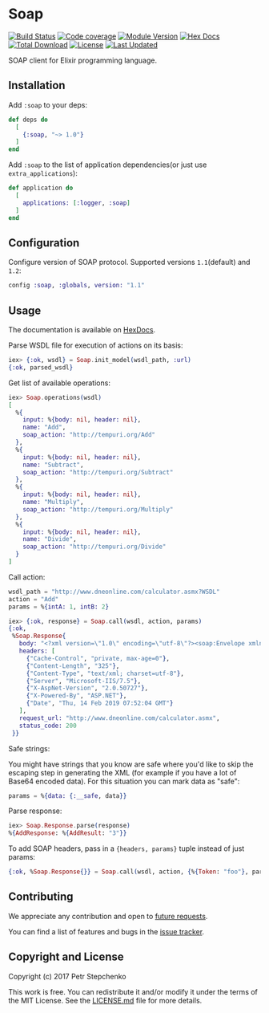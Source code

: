 # Soap

[![Build Status](https://travis-ci.org/elixir-soap/soap.svg?branch=master)](https://travis-ci.org/elixir-soap/soap)
[![Code coverage](https://img.shields.io/coveralls/github/elixir-soap/soap.svg?style=flat)](https://coveralls.io/github/elixir-soap/soap)
[![Module Version](https://img.shields.io/hexpm/v/soap.svg)](https://hex.pm/packages/soap)
[![Hex Docs](https://img.shields.io/badge/hex-docs-lightgreen.svg)](https://hexdocs.pm/soap/)
[![Total Download](https://img.shields.io/hexpm/dt/soap.svg)](https://hex.pm/packages/soap)
[![License](https://img.shields.io/hexpm/l/soap.svg)](https://github.com/elixir-soap/soap/blob/master/LICENSE.md)
[![Last Updated](https://img.shields.io/github/last-commit/elixir-soap/soap.svg)](https://github.com/elixir-soap/soap/commits/master)

SOAP client for Elixir programming language.

## Installation

Add `:soap` to your deps:

```elixir
def deps do
  [
    {:soap, "~> 1.0"}
  ]
end
```
Add `:soap` to the list of application dependencies(or just use `extra_applications`):

```elixir
def application do
  [
    applications: [:logger, :soap]
  ]
end
```

## Configuration

Configure version of SOAP protocol. Supported versions `1.1`(default) and `1.2`:

```elixir
config :soap, :globals, version: "1.1"
```

## Usage

The documentation is available on [HexDocs](https://hexdocs.pm/soap/api-reference.html).

Parse WSDL file for execution of actions on its basis:

```elixir
iex> {:ok, wsdl} = Soap.init_model(wsdl_path, :url)
{:ok, parsed_wsdl}
```

Get list of available operations:

```elixir
iex> Soap.operations(wsdl)
[
  %{
    input: %{body: nil, header: nil},
    name: "Add",
    soap_action: "http://tempuri.org/Add"
  },
  %{
    input: %{body: nil, header: nil},
    name: "Subtract",
    soap_action: "http://tempuri.org/Subtract"
  },
  %{
    input: %{body: nil, header: nil},
    name: "Multiply",
    soap_action: "http://tempuri.org/Multiply"
  },
  %{
    input: %{body: nil, header: nil},
    name: "Divide",
    soap_action: "http://tempuri.org/Divide"
  }
]
```

Call action:

```elixir
wsdl_path = "http://www.dneonline.com/calculator.asmx?WSDL"
action = "Add"
params = %{intA: 1, intB: 2}

iex> {:ok, response} = Soap.call(wsdl, action, params)
{:ok,
 %Soap.Response{
   body: "<?xml version=\"1.0\" encoding=\"utf-8\"?><soap:Envelope xmlns:soap=\"http://schemas.xmlsoap.org/soap/envelope/\" xmlns:xsi=\"http://www.w3.org/2001/XMLSchema-instance\" xmlns:xsd=\"http://www.w3.org/2001/XMLSchema\"><soap:Body><AddResponse xmlns=\"http://tempuri.org/\"><AddResult>3</AddResult></AddResponse></soap:Body></soap:Envelope>",
   headers: [
     {"Cache-Control", "private, max-age=0"},
     {"Content-Length", "325"},
     {"Content-Type", "text/xml; charset=utf-8"},
     {"Server", "Microsoft-IIS/7.5"},
     {"X-AspNet-Version", "2.0.50727"},
     {"X-Powered-By", "ASP.NET"},
     {"Date", "Thu, 14 Feb 2019 07:52:04 GMT"}
   ],
   request_url: "http://www.dneonline.com/calculator.asmx",
   status_code: 200
 }}
```

Safe strings:

You might have strings that you know are safe where you'd like to skip the escaping step in generating the XML (for example if you have a lot of Base64 encoded data).  For this situation you can mark data as "safe":

```elixir
params = %{data: {:__safe, data}}
```

Parse response:

```elixir
iex> Soap.Response.parse(response)
%{AddResponse: %{AddResult: "3"}}
```

To add SOAP headers, pass in a `{headers, params}` tuple instead of just params:

```elixir
{:ok, %Soap.Response{}} = Soap.call(wsdl, action, {%{Token: "foo"}, params})
```

## Contributing
We appreciate any contribution and open to [future requests](https://github.com/elixir-soap/soap/pulls).

You can find a list of features and bugs in the [issue tracker](https://github.com/elixir-soap/soap/issues).

## Copyright and License

Copyright (c) 2017 Petr Stepchenko

This work is free. You can redistribute it and/or modify it under the
terms of the MIT License. See the [LICENSE.md](./LICENSE.md) file for more details.
